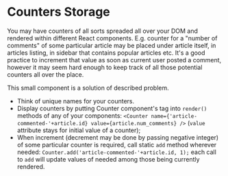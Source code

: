 # Counters Storage

You may have counters of all sorts spreaded all over your DOM and rendered
within different React components. E.g. counter for a "number of comments" of
some particular article may be placed under article itself, in articles listing,
in sidebar that contains popular articles etc. It's a good practice to increment
that value as soon as current user posted a comment, however it may seem hard
enough to keep track of all those potential counters all over the place.

This small component is a solution of described problem.

- Think of unique names for your counters.
- Display counters by putting Counter component's tag into `render()` methods
of any of your components:
`<Counter name={'article-commented-'+article.id} value={article.num_comments} />`
(`value` attribute stays for initial value of a counter);
- When increment (decrement may be done by passing negative integer) of some
particular counter is required, call static `add` method wherever needed:
`Counter.add('article-commented-'+article.id, 1);`
each call to `add` will update values of needed <Counter> among those being
currently rendered.
